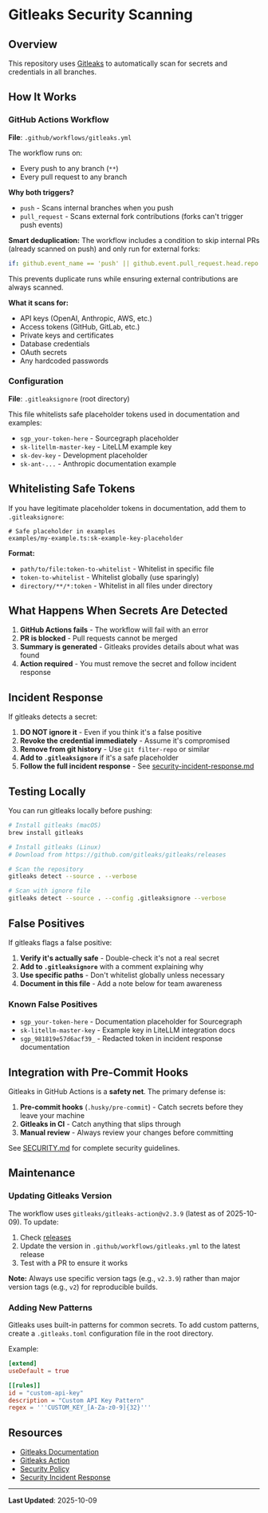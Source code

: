 # Gitleaks Security Scanning

## Overview

This repository uses [Gitleaks](https://github.com/gitleaks/gitleaks) to automatically scan for secrets and credentials in all branches.

## How It Works

### GitHub Actions Workflow

**File**: `.github/workflows/gitleaks.yml`

The workflow runs on:

- Every push to any branch (`**`)
- Every pull request to any branch

**Why both triggers?**

- `push` - Scans internal branches when you push
- `pull_request` - Scans external fork contributions (forks can't trigger push events)

**Smart deduplication:** The workflow includes a condition to skip internal PRs (already scanned on push) and only run for external forks:

```yaml
if: github.event_name == 'push' || github.event.pull_request.head.repo.full_name != github.repository
```

This prevents duplicate runs while ensuring external contributions are always scanned.

**What it scans for:**

- API keys (OpenAI, Anthropic, AWS, etc.)
- Access tokens (GitHub, GitLab, etc.)
- Private keys and certificates
- Database credentials
- OAuth secrets
- Any hardcoded passwords

### Configuration

**File**: `.gitleaksignore` (root directory)

This file whitelists safe placeholder tokens used in documentation and examples:

- `sgp_your-token-here` - Sourcegraph placeholder
- `sk-litellm-master-key` - LiteLLM example key
- `sk-dev-key` - Development placeholder
- `sk-ant-...` - Anthropic documentation example

## Whitelisting Safe Tokens

If you have legitimate placeholder tokens in documentation, add them to `.gitleaksignore`:

```
# Safe placeholder in examples
examples/my-example.ts:sk-example-key-placeholder
```

**Format:**

- `path/to/file:token-to-whitelist` - Whitelist in specific file
- `token-to-whitelist` - Whitelist globally (use sparingly)
- `directory/**/*:token` - Whitelist in all files under directory

## What Happens When Secrets Are Detected

1. **GitHub Actions fails** - The workflow will fail with an error
2. **PR is blocked** - Pull requests cannot be merged
3. **Summary is generated** - Gitleaks provides details about what was found
4. **Action required** - You must remove the secret and follow incident response

## Incident Response

If gitleaks detects a secret:

1. **DO NOT ignore it** - Even if you think it's a false positive
2. **Revoke the credential immediately** - Assume it's compromised
3. **Remove from git history** - Use `git filter-repo` or similar
4. **Add to `.gitleaksignore`** if it's a safe placeholder
5. **Follow the full incident response** - See [security-incident-response.md](./security-incident-response.md)

## Testing Locally

You can run gitleaks locally before pushing:

```bash
# Install gitleaks (macOS)
brew install gitleaks

# Install gitleaks (Linux)
# Download from https://github.com/gitleaks/gitleaks/releases

# Scan the repository
gitleaks detect --source . --verbose

# Scan with ignore file
gitleaks detect --source . --config .gitleaksignore --verbose
```

## False Positives

If gitleaks flags a false positive:

1. **Verify it's actually safe** - Double-check it's not a real secret
2. **Add to `.gitleaksignore`** with a comment explaining why
3. **Use specific paths** - Don't whitelist globally unless necessary
4. **Document in this file** - Add a note below for team awareness

### Known False Positives

- `sgp_your-token-here` - Documentation placeholder for Sourcegraph
- `sk-litellm-master-key` - Example key in LiteLLM integration docs
- `sgp_981819e57d6acf39_` - Redacted token in incident response documentation

## Integration with Pre-Commit Hooks

Gitleaks in GitHub Actions is a **safety net**. The primary defense is:

1. **Pre-commit hooks** (`.husky/pre-commit`) - Catch secrets before they leave your machine
2. **Gitleaks in CI** - Catch anything that slips through
3. **Manual review** - Always review your changes before committing

See [SECURITY.md](../SECURITY.md) for complete security guidelines.

## Maintenance

### Updating Gitleaks Version

The workflow uses `gitleaks/gitleaks-action@v2.3.9` (latest as of 2025-10-09). To update:

1. Check [releases](https://github.com/gitleaks/gitleaks-action/releases)
2. Update the version in `.github/workflows/gitleaks.yml` to the latest release
3. Test with a PR to ensure it works

**Note:** Always use specific version tags (e.g., `v2.3.9`) rather than major version tags (e.g., `v2`) for reproducible builds.

### Adding New Patterns

Gitleaks uses built-in patterns for common secrets. To add custom patterns, create a `.gitleaks.toml` configuration file in the root directory.

Example:

```toml
[extend]
useDefault = true

[[rules]]
id = "custom-api-key"
description = "Custom API Key Pattern"
regex = '''CUSTOM_KEY_[A-Za-z0-9]{32}'''
```

## Resources

- [Gitleaks Documentation](https://github.com/gitleaks/gitleaks)
- [Gitleaks Action](https://github.com/gitleaks/gitleaks-action)
- [Security Policy](../SECURITY.md)
- [Security Incident Response](./security-incident-response.md)

---

**Last Updated**: 2025-10-09
